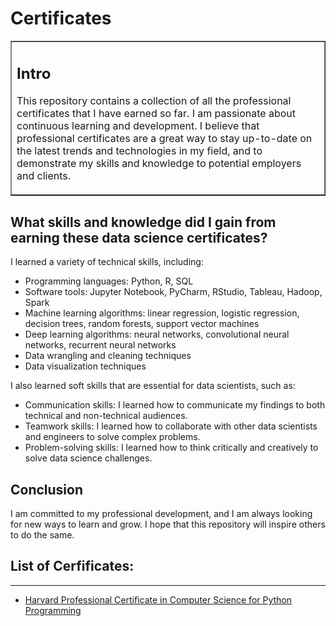 # Certificates
<table border=1 cellpadding=10><tr><td>  

## Intro

This repository contains a collection of all the professional certificates that I have earned so far. I am passionate about continuous learning and development. I believe that professional certificates are a great way to stay up-to-date on the latest trends and technologies in my field, and to demonstrate my skills and knowledge to potential employers and clients.  
</td></tr></table>

## What skills and knowledge did I gain from earning these data science certificates?

I learned a variety of technical skills, including:

- Programming languages: Python, R, SQL
- Software tools: Jupyter Notebook, PyCharm, RStudio, Tableau, Hadoop, Spark
- Machine learning algorithms: linear regression, logistic regression, decision trees, random forests, support vector machines
- Deep learning algorithms: neural networks, convolutional neural networks, recurrent neural networks
- Data wrangling and cleaning techniques
- Data visualization techniques

I also learned soft skills that are essential for data scientists, such as:

- Communication skills: I learned how to communicate my findings to both technical and non-technical audiences.
- Teamwork skills: I learned how to collaborate with other data scientists and engineers to solve complex problems.
- Problem-solving skills: I learned how to think critically and creatively to solve data science challenges.

## Conclusion

I am committed to my professional development, and I am always looking for new ways to learn and grow. I hope that this repository will inspire others to do the same.

## List of Cerfificates:
---
- [Harvard Professional Certificate in Computer Science for Python Programming](https://github.com/PeJiR/Harvard-s-Professional-Certificate-in-Computer-Science-for-Python-Programming.git)



 


